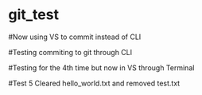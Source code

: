# git_test

#Now using VS to commit instead of CLI

#Testing commiting to git through CLI

#Testing for the 4th time but now in VS through Terminal

#Test 5 Cleared hello_world.txt and removed test.txt